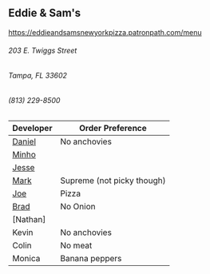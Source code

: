 ## Eddie & Sam's
https://eddieandsamsnewyorkpizza.patronpath.com/menu
###### 203 E. Twiggs Street
###### Tampa, FL 33602
###### (813) 229-8500

Developer     | Order Preference
--------------|---------------------
[Daniel](https://github.com/dtartaglia)           	| No anchovies
[Minho](https://github.com/minhochoi)               | 
[Jesse](https://github.com/jessecurry)              | 
[Mark](http://github.com/mark-smithtb)              | Supreme (not picky though)
[Joe](https://github.com/Montchat)                  | Pizza 
[Brad](https://github.com/bself)                    | No Onion
[Nathan]                                            |
Kevin                                               | No anchovies
Colin                                               | No meat
Monica                                              | Banana peppers
